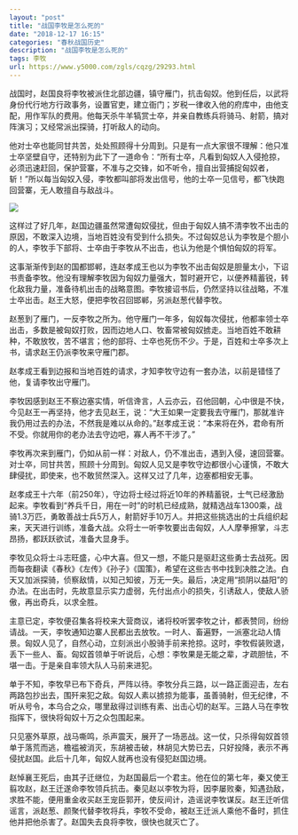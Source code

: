 ```yaml
---
layout: "post"
title: "战国李牧是怎么死的"
date: "2018-12-17 16:15"
categories: "春秋战国历史"
description: "战国李牧是怎么死的"
tags: 李牧
url: https://www.y5000.com/zgls/cqzg/29293.html
---
```






战国时，赵国良将李牧被派住北部边疆，镇守雁门，抗击匈奴。他到任后，以武将身份代行地方行政事务，设置官吏，建立衙门；岁税一律收入他的府库中，由他支配，用作军队的费用。他每天杀牛羊犒赏士卒，并亲自教练兵将骑马、射箭，搞对阵演习；又经常派出探骑，打听敌人的动向。

他对士卒也能同甘共苦，处处照顾得十分周到。只是有一点大家很不理解：他只准士卒坚壁自守，还特别为此下了一道命令：“所有士卒，凡看到匈奴人入侵抢掠，必须迅速赶回，保护营寨，不准与之交锋，如不听令，擅自出营捕捉匈奴者，斩！”所以每当匈奴入侵，李牧都叫部将发出信号，他的士卒一见信号，都飞快跑回营寨，无人敢擅自与敌战斗。

![](https://img.y5000.com/uploads/allimg/180316/8-1P316131600E9.jpg)

这样过了好几年，赵国边疆虽然常遭匈奴侵扰，但由于匈奴人搞不清李牧不出击的原因，不敢深入边境，当地百姓没有受到什么损失。不过匈奴总认为李牧是个胆小的人，李牧手下部将、士卒由于李牧从不出击，也认为他是个惧怕匈奴的将军。

这事渐渐传到赵的国都邯郸，连赵孝成王也以为李牧不出击匈奴是胆量太小，下诏书责备李牧。他没有理解李牧因为匈奴力量强大，暂时避开它，以便养精蓄锐，转化敌我力量，准备待机出击的战略意图。李牧接诏书后，仍然坚持以往战略，不准士卒出击。赵王大怒，便把李牧召回邯郸，另派赵葱代替李牧。

赵葱到了雁门，一反李牧之所为。他守雁门一年多，匈奴每次侵扰，他都率领士卒出击，多数是被匈奴打败，因而边地人口、牧畜常被匈奴掳走。当地百姓不敢耕种，不敢放牧，苦不堪言；他的部将、士卒也死伤不少。于是，百姓和士卒多次上书，请求赵王仍派李牧来守雁门郡。

赵孝成王看到边报和当地百姓的请求，才知李牧守边有一套办法，以前是错怪了他，复请李牧出守雁门。

李牧因感到赵王不察边塞实情，听信谗言，人云亦云，召他回朝，心中很是不快，今见赵王一再坚持，他才去见赵王，说：“大王如果一定要我去守雁门，那就准许我仍用过去的办法，不然我是难以从命的。”赵孝成王说：“本来将在外，君命有所不受。你就用你的老办法去守边吧，寡人再不干涉了。”

李牧再次来到雁门，仍如从前一样：对敌人，仍不准出击，遇到入侵，速回营寨。对士卒，同甘共苦，照顾十分周到。匈奴人见又是李牧守边都很小心谨慎，不敢大肆侵扰，即使来，也不敢贸然深入。这样又过了几年，边塞都相安无事。

赵孝成王十六年（前250年），守边将士经过将近10年的养精蓄锐，士气已经激励起来。李牧看到“养兵千日，用在一时”的时机已经成熟，就精选战车1300乘，战骑1.3万匹，勇敢善战士兵5万人，射箭好手10万人。并把这些挑选出的士兵组织起来，天天进行训练，准备大战。众将士一听李牧要出击匈奴，人人摩拳擦掌，斗志昂扬，都跃跃欲试，准备大显身手。

李牧见众将士斗志旺盛，心中大喜。但又一想，不能只是驱赶这些勇士去战死。因而每夜翻读《春秋》《左传》《孙子》《国策》，希望在这些古书中找到决胜之法。白天又加派探骑，侦察敌情，以知己知彼，万无一失。最后，决定用“损阴以益阳”的办法。在出击时，先故意显示实力虚弱，先付出点小的损失，引诱敌人，使敌人骄傲，再出奇兵，以求全胜。

主意已定，李牧便召集各将校来大营商议，诸将校听罢李牧之计，都表赞同，纷纷请战。一天，李牧通知边寨人民都出去放牧。一时人、畜遍野，一派塞北动人情景。匈奴人见了，自然心动，立刻派出小股骑手前来抢掠。这时，李牧假装败退，丢下一些人、畜。匈奴首领单于听说后，心想：李牧果是无能之辈，才疏胆怯，不堪一击。于是亲自率领大队人马前来进犯。

单于不知，李牧早已布下奇兵，严阵以待。李牧分兵三路，以一路正面迎击，左右两路包抄出去，围歼来犯之敌。匈奴人素以掳掠为能事，虽善骑射，但无纪律，不听从号令，本乌合之众，哪里敌得过训练有素、出击心切的赵军。三路人马在李牧指挥下，很快将匈奴十万之众包围起来。

只见塞外草原，战马嘶鸣，杀声震天，展开了一场恶战。这一仗，只杀得匈奴首领单于落荒而逃，檐褴被消灭，东胡被击破，林胡见大势已去，只好投降，表示不再侵扰赵国。此后十几年，匈奴人就再也没有侵犯赵国边境。

赵悼襄王死后，由其子迁继位，为赵国最后一个君主。他在位的第七年，秦又使王翦攻赵，赵王迁遂命李牧领兵抗击。秦见赵以李牧为将，因李屡败秦，知遇劲敌，求胜不能，便用重金收买赵王宠臣郭开，使反间计，造谣说李牧谋反。赵王迁听信谣言，派赵葱、颜聚代替李牧将兵，李牧不受命，被赵王迁派人乘他不备时，抓住他并把他杀害了。赵国失去良将李牧，很快也就灭亡了。
